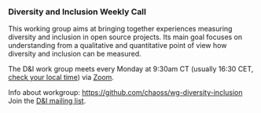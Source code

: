 ### Diversity and Inclusion Weekly Call

This working group aims at bringing together experiences measuring diversity and inclusion in open source projects. Its main goal focuses on understanding from a qualitative and quantitative point of view how diversity and inclusion can be measured.

The D&I work group meets every Monday at 9:30am CT (usually 16:30 CET, [check your local time](http://arewemeetingyet.com/Chicago/2018-11-05/09:30/w/CHAOSS%20D%26I%20WG#eyJ1cmwiOiJodHRwczovL3Vub21haGEuem9vbS51cy9qLzcyMDQzMTI4OCJ9)) via [Zoom](https://unomaha.zoom.us/j/720431288).

Info about workgroup: https://github.com/chaoss/wg-diversity-inclusion
Join the [D&I mailing list](https://lists.linuxfoundation.org/mailman/listinfo/chaoss-diversity-inclusion).
